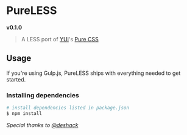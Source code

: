 # PureLESS
**v0.1.0**

> A LESS port of [YUI](https://github.com/yui)'s [Pure CSS](http://purecss.io/)

## Usage

If you're using Gulp.js, PureLESS ships with everything needed to get started.

### Installing dependencies

```sh
# install dependencies listed in package.json
$ npm install
```

*Special thanks to [@deshack](https://github.com/deshack/pure-less/)*
